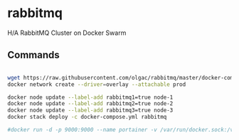 # rabbitmq
H/A RabbitMQ Cluster on Docker Swarm

Commands
-------------

```bash

wget https://raw.githubusercontent.com/olgac/rabbitmq/master/docker-compose.yml
docker network create --driver=overlay --attachable prod

docker node update --label-add rabbitmq1=true node-1
docker node update --label-add rabbitmq2=true node-2
docker node update --label-add rabbitmq3=true node-3
docker stack deploy -c docker-compose.yml rabbitmq

#docker run -d -p 9000:9000 --name portainer -v /var/run/docker.sock:/var/run/docker.sock portainer/portainer
```
